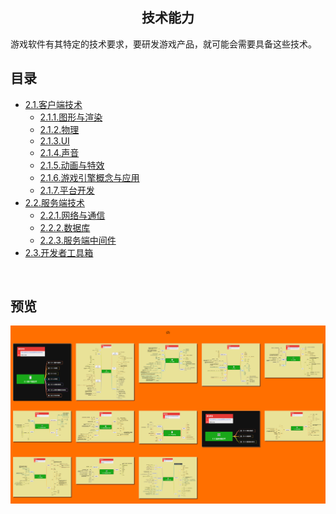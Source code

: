 <h2 align="center">技术能力</h2>
<p>
游戏软件有其特定的技术要求，要研发游戏产品，就可能会需要具备这些技术。
</p>

## 目录

* [2.1.客户端技术](2.1.客户端技术.md)
    * [2.1.1.图形与渲染](2.1.1.图形与渲染.md)
    * [2.1.2.物理](2.1.2.物理.md)
    * [2.1.3.UI](2.1.3.UI.md)
    * [2.1.4.声音](2.1.4.声音.md)
    * [2.1.5.动画与特效](2.1.5.动画与特效.md)
    * [2.1.6.游戏引擎概念与应用](2.1.6.游戏引擎概念与应用.md)
    * [2.1.7.平台开发](2.1.7.平台开发.md)
* [2.2.服务端技术](2.2.服务端技术.md)
    * [2.2.1.网络与通信](2.2.1.网络与通信.md)
    * [2.2.2.数据库](2.2.2.数据库.md)
    * [2.2.3.服务端中间件](2.2.3.服务端中间件.md)
* [2.3.开发者工具箱](2.3.开发者工具箱.md)
<br/>

## 预览
![图片加载中...](../overview/2.技术能力.png)




